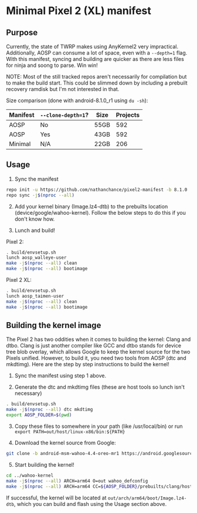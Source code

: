 # Minimal Pixel 2 (XL) manifest

## Purpose

Currently, the state of TWRP makes using AnyKernel2 very impractical. Additionally, AOSP can consume a lot of space, even with a `--depth=1` flag. With this manifest, syncing and building are quicker as there are less files for ninja and soong to parse. Win win!

NOTE: Most of the still tracked repos aren't necessarily for compilation but to make the build start. This could be slimmed down by including a prebuilt recovery ramdisk but I'm not interested in that.

Size comparison (done with android-8.1.0_r1 using `du -sh`):

| Manifest | `--clone-depth=1`? | Size | Projects |
| -------- | ------------------ | ---- | -------- |
| AOSP     | No                 | 55GB | 592      |
| AOSP     | Yes                | 43GB | 592      |
| Minimal  | N/A                | 22GB | 206      |

## Usage

1. Sync the manifest
```bash
repo init -u https://github.com/nathanchance/pixel2-manifest -b 8.1.0
repo sync -j$(nproc --all)
```

2. Add your kernel binary (Image.lz4-dtb) to the prebuilts location (device/google/wahoo-kernel). Follow the below steps to do this if you don't know how.

3. Lunch and build!

Pixel 2:
```bash
. build/envsetup.sh
lunch aosp_walleye-user
make -j$(nproc --all) clean
make -j$(nproc --all) bootimage
```

Pixel 2 XL:
```bash
. build/envsetup.sh
lunch aosp_taimen-user
make -j$(nproc --all) clean
make -j$(nproc --all) bootimage
```

## Building the kernel image

The Pixel 2 has two oddities when it comes to building the kernel: Clang and dtbo. Clang is just another compiler like GCC and dtbo stands for device tree blob overlay, which allows Google to keep the kernel source for the two Pixels unified. However, to build it, you need two tools from AOSP (dtc and mkdtimg). Here are the step by step instructions to build the kernel!

1. Sync the manifest using step 1 above.

2. Generate the dtc and mkdtimg files (these are host tools so lunch isn't necessary)
```bash
. build/envsetup.sh
make -j$(nproc --all) dtc mkdtimg
export AOSP_FOLDER=$(pwd)
```

3. Copy these files to somewhere in your path (like /usr/local/bin) or run `export PATH=out/host/linux-x86/bin:${PATH}`

4. Download the kernel source from Google:
```bash
git clone -b android-msm-wahoo-4.4-oreo-mr1 https://android.googlesource.com/kernel/msm ../wahoo-kernel
```

5. Start building the kernel!
```bash
cd ../wahoo-kernel
make -j$(nproc --all) ARCH=arm64 O=out wahoo_defconfig
make -j$(nproc --all) ARCH=arm64 CC=${AOSP_FOLDER}/prebuilts/clang/host/linux-x86/clang-4053586/bin/clang CLANG_TRIPLE=aarch64-linux-gnu- CROSS_COMPILE=${AOSP_FOLDER}/prebuilts/gcc/linux-x86/aarch64/aarch64-linux-android-4.9/bin/aarch64-linux-android- O=out
```

If successful, the kernel will be located at `out/arch/arm64/boot/Image.lz4-dtb`, which you can build and flash using the Usage section above.
